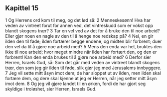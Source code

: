 ## Kapittel 15

1 Og Herrens ord kom til meg, og det lød så:
2 Menneskesønn! Hva har veden av vintreet forut for annen ved, det vintreskudd som er vokst opp blandt skogens trær?
3 Tar en vel ved av det for å bruke den til noe arbeid? Eller gjør noen en nagle av den til å henge noe redskap på?
4 Nei, en gir ilden den til føde; ilden fortærer begge endene, og midten blir forbrent; duer den vel da til å gjøre noe arbeid med?
5 Mens den enda var hel, bruktes den ikke til noe arbeid; hvor meget mindre når ilden har fortært den, og den er forbrent! Kan den enda brukes til å gjøre noe arbeid med?
6 Derfor sier Herren, Israels Gud, så: Som det går med veden av vintreet blandt skogens trær, den som jeg gir ilden til føde, slik gjør jeg med Jerusalems innbyggere.
7 Jeg vil sette mitt åsyn imot dem; de har sloppet ut av ilden, men ilden skal fortære dem, og dere skal kjenne at jeg er Herren, når jeg setter mitt åsyn imot dem.
8 Og jeg vil gjøre landet til en ørken, fordi de har gjort seg skyldige i troløshet, sier Herren, Israels Gud.
